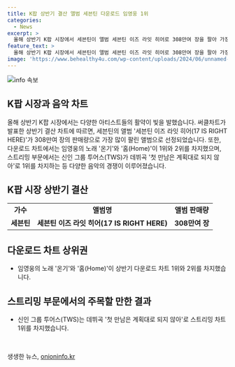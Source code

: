 ```yaml
---
title: K팝 상반기 결산 앨범 세븐틴 다운로드 임영웅 1위
categories:
  - News
excerpt: >
  올해 상반기 K팝 시장에서 세븐틴이 앨범 세븐틴 이즈 라잇 히어로 308만여 장을 팔아 가장 많은 판매량을 기록했습니다. 임영웅의 온기와 홈은 다운로드 차트 1위와 2위를 차지했으며, 신인 그룹 투어스(TWS)는 데뷔곡 첫 만남은 계획대로 되지 않아로 스트리밍 차트 1위를 석권했습니다. K팝 시장에서의 이러한 돌풍은 놀라운 성과로 평가되고 있습니다.
feature_text: >
  올해 상반기 K팝 시장에서 세븐틴이 앨범 세븐틴 이즈 라잇 히어로 308만여 장을 팔아 가장 많은 판매량을 기록했습니다. 임영웅의 온기와 홈은 다운로드 차트 1위와 2위를 차지했으며, 신인 그룹 투어스(TWS)는 데뷔곡 첫 만남은 계획대로 되지 않아로 스트리밍 차트 1위를 석권했습니다. K팝 시장에서의 이러한 돌풍은 놀라운 성과로 평가되고 있습니다.
image: 'https://www.behealthy4u.com/wp-content/uploads/2024/06/unnamed-file.png'
---
```


<p><img src="https://www.behealthy4u.com/wp-content/uploads/2024/06/unnamed-file.png" alt="info 속보" /></p>

<h2>K팝 시장과 음악 차트</h2>

<p data-ke-size="size16">올해 상반기 K팝 시장에서는 다양한 아티스트들의 활약이 빛을 발했습니다. 써클차트가 발표한 상반기 결산 차트에 따르면, 세븐틴의 앨범 '세븐틴 이즈 라잇 히어(17 IS RIGHT HERE)'가 308만여 장의 판매량으로 가장 많이 팔린 앨범으로 선정되었습니다. 또한, 다운로드 차트에서는 임영웅의 노래 '온기'와 '홈(Home)'이 1위와 2위를 차지했으며, 스트리밍 부문에서는 신인 그룹 투어스(TWS)가 데뷔곡 '첫 만남은 계획대로 되지 않아'로 1위를 차지하는 등 다양한 음악의 경쟁이 이루어졌습니다.</p>

<h2 data-ke-size="size26">K팝 시장 상반기 결산</h2>

<table>
    <tr>
        <td style="text-align: center; height: 17px;"><b>가수</b></td>
        <td style="text-align: center; height: 17px;"><b>앨범명</b></td>
        <td style="text-align: center; height: 17px;"><b>앨범 판매량</b></td>
    </tr>
    <tr>
        <td style="text-align: center; height: 17px;"><b>세븐틴</b></td>
        <td style="text-align: center; height: 17px;"><b>세븐틴 이즈 라잇 히어(17 IS RIGHT HERE)</b></td>
        <td style="text-align: center; height: 17px;"><b>308만여 장</b></td>
    </tr>
</table>

<h2 data-ke-size="size26">다운로드 차트 상위권</h2>

<ul>
    <li>임영웅의 노래 '온기'와 '홈(Home)'이 상반기 다운로드 차트 1위와 2위를 차지했습니다.</li>
</ul>

<h2 data-ke-size="size26">스트리밍 부문에서의 주목할 만한 결과</h2>

<ul>
    <li>신인 그룹 투어스(TWS)는 데뷔곡 '첫 만남은 계획대로 되지 않아'로 스트리밍 차트 1위를 차지했습니다.</li>
</ul>

<p data-ke-size="size16">&nbsp;</p>
생생한 뉴스, <a href="https://onioninfo.kr" rel="dofollow">onioninfo.kr</a>


